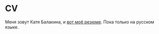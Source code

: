 # CV
Меня зовут Катя Балакина, и [вот моё резюме](https://github.com/ketewan/CV/blob/master/CV.pdf). Пока только на русском языке.
